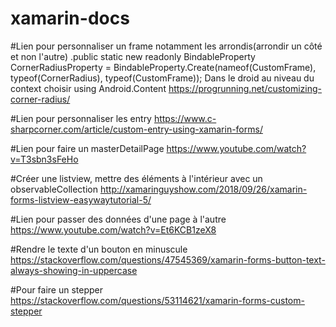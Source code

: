 # xamarin-docs
#Lien pour personnaliser un frame notamment les arrondis(arrondir un côté et non l'autre)
    .public static new readonly BindableProperty CornerRadiusProperty = BindableProperty.Create(nameof(CustomFrame), typeof(CornerRadius), typeof(CustomFrame));
    Dans le droid au niveau du context choisir    using Android.Content
https://progrunning.net/customizing-corner-radius/ 


#Lien pour personnaliser les entry
https://www.c-sharpcorner.com/article/custom-entry-using-xamarin-forms/

#Lien pour faire un masterDetailPage
https://www.youtube.com/watch?v=T3sbn3sFeHo

#Créer une listview, mettre des éléments à l'intérieur avec un observableCollection http://xamaringuyshow.com/2018/09/26/xamarin-forms-listview-easywaytutorial-5/

#Lien pour passer des données d'une page à l'autre https://www.youtube.com/watch?v=Et6KCB1zeX8

#Rendre le texte d'un bouton  en minuscule https://stackoverflow.com/questions/47545369/xamarin-forms-button-text-always-showing-in-uppercase

#Pour faire un stepper https://stackoverflow.com/questions/53114621/xamarin-forms-custom-stepper
